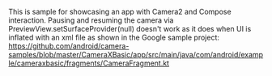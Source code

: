 This is sample for showcasing an app with Camera2 and Compose interaction. 
Pausing and resuming the camera via PreviewView.setSurfaceProvider(null) doesn't work as it does when UI is inflated with an xml file as shown in the Google sample project: 
 https://github.com/android/camera-samples/blob/master/CameraXBasic/app/src/main/java/com/android/example/cameraxbasic/fragments/CameraFragment.kt

